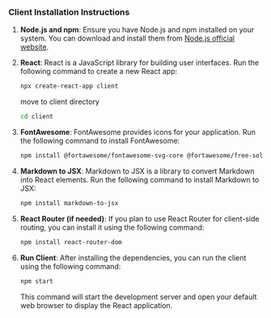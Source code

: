 ### Client Installation Instructions

1. **Node.js and npm**: Ensure you have Node.js and npm installed on your system. You can download and install them from [Node.js official website](https://nodejs.org/).

2. **React**: React is a JavaScript library for building user interfaces. Run the following command to create a new React app:

   ```bash
   npx create-react-app client
   ```

   move to client directory

   ```bash
   cd client
   ```

3. **FontAwesome**: FontAwesome provides icons for your application. Run the following command to install FontAwesome:

   ```bash
   npm install @fortawesome/fontawesome-svg-core @fortawesome/free-solid-svg-icons @fortawesome/react-fontawesome
   ```

4. **Markdown to JSX**: Markdown to JSX is a library to convert Markdown into React elements. Run the following command to install Markdown to JSX:

   ```bash
   npm install markdown-to-jsx
   ```

5. **React Router (if needed)**: If you plan to use React Router for client-side routing, you can install it using the following command:

   ```bash
   npm install react-router-dom
   ```

6. **Run Client**: After installing the dependencies, you can run the client using the following command:

   ```bash
   npm start
   ```

   This command will start the development server and open your default web browser to display the React application.
